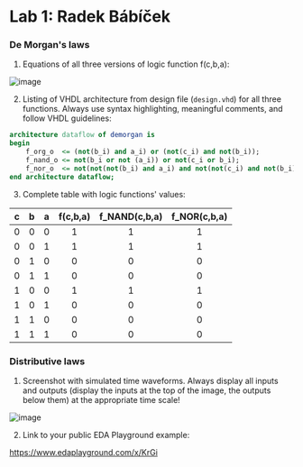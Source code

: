 # Lab 1: Radek Bábíček

### De Morgan's laws

1. Equations of all three versions of logic function f(c,b,a):

  ![image](https://user-images.githubusercontent.com/99410759/154337212-ea6a6800-7841-40ad-91bd-9aa02d56cbca.png)


2. Listing of VHDL architecture from design file (`design.vhd`) for all three functions. Always use syntax highlighting, meaningful comments, and follow VHDL guidelines:

```vhdl
architecture dataflow of demorgan is
begin
    f_org_o  <= (not(b_i) and a_i) or (not(c_i) and not(b_i));
    f_nand_o <=	not(b_i or not (a_i)) or not(c_i or b_i);
    f_nor_o  <= not(not(not(b_i) and a_i) and not(not(c_i) and not(b_i)));
end architecture dataflow;
```

3. Complete table with logic functions' values:

| **c** | **b** |**a** | **f(c,b,a)** | **f_NAND(c,b,a)** | **f_NOR(c,b,a)** |
| :-: | :-: | :-: | :-: | :-: | :-: |
| 0 | 0 | 0 | 1 | 1 | 1 |
| 0 | 0 | 1 | 1 | 1 | 1 |
| 0 | 1 | 0 | 0 | 0 | 0 |
| 0 | 1 | 1 | 0 | 0 | 0 |
| 1 | 0 | 0 | 1 | 1 | 1 |
| 1 | 0 | 1 | 0 | 0 | 0 |
| 1 | 1 | 0 | 0 | 0 | 0 |
| 1 | 1 | 1 | 0 | 0 | 0 |

### Distributive laws

1. Screenshot with simulated time waveforms. Always display all inputs and outputs (display the inputs at the top of the image, the outputs below them) at the appropriate time scale!

![image](https://user-images.githubusercontent.com/99410759/154340395-629cbee8-266d-4e17-a0ba-8f0d3a65adac.png)

2. Link to your public EDA Playground example:

 https://www.edaplayground.com/x/KrGi
